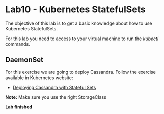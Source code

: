 # Lab10 - Kubernetes StatefulSets
The objective of this lab is to get a basic knowledge about how to use Kubernetes StatefulSets.

For this lab you need to access to your virtual machine to run the *kubectl* commands.

## DaemonSet
For this exercise we are going to deploy Cassandra. Follow the exercise available in Kubernetes website:

* [Deploying Cassandra with Stateful Sets](https://kubernetes.io/docs/tutorials/stateful-application/cassandra/)

**Note:** Make sure you use the right StorageClass

**Lab finished**
